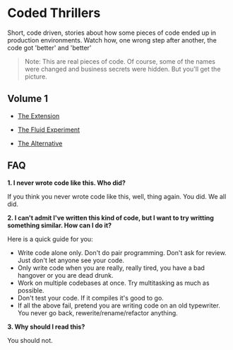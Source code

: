 # Coded Thrillers

Short, code driven, stories about how some pieces of code ended up in production environments. Watch how, one wrong step after another, the code got 'better' and 'better'

> Note: This are real pieces of code. Of course, some of the names were changed and business secrets were hidden. But you'll get the picture.

## Volume 1

- [The Extension](0101theExtension.md)

- [The Fluid Experiment](0102theFluidExperiment.md)

- [The Alternative](0103theAlternative.md)


## FAQ

**1. I never wrote code like this. Who did?**

  If you think you never wrote code like this, well, thing again. You did. We all did.

**2. I can't admit I've written this kind of code, but I want to try writting something similar. How can I do it?**

  Here is a quick guide for you:

  - Write code alone only. Don't do pair programming. Don't ask for review. Just don't let anyone see your code.
  - Only write code when you are really, really tired, you have a bad hangover or you are dead drunk.
  - Work on multiple codebases at once. Try multitasking as much as possible.
  - Don't test your code. If it compiles it's good to go.
  - If all the above fail, pretend you are writing code on an old typewriter. You never go back, rewerite/rename/refactor anything.

**3. Why should I read this?**

  You should not.
